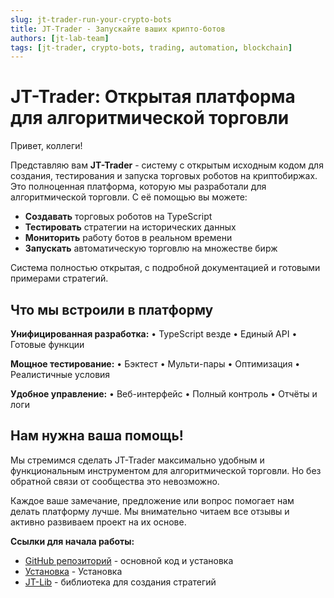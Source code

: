 ```yaml
---
slug: jt-trader-run-your-crypto-bots
title: JT-Trader - Запускайте ваших крипто-ботов
authors: [jt-lab-team]
tags: [jt-trader, crypto-bots, trading, automation, blockchain]
---
```


# JT-Trader: Открытая платформа для алгоритмической торговли

Привет, коллеги!

Представляю вам **JT-Trader** - систему с открытым исходным кодом для создания, тестирования и запуска торговых роботов на криптобиржах. Это полноценная платформа, которую мы разработали для алгоритмической торговли. С её помощью вы можете:
- **Создавать** торговых роботов на TypeScript
- **Тестировать** стратегии на исторических данных
- **Мониторить** работу ботов в реальном времени
- **Запускать** автоматическую торговлю на множестве бирж

Система полностью открытая, с подробной документацией и готовыми примерами стратегий.

## Что мы встроили в платформу

**Унифицированная разработка:**
• TypeScript везде • Единый API • Готовые функции

**Мощное тестирование:**
• Бэктест • Мульти-пары • Оптимизация • Реалистичные условия

**Удобное управление:**
• Веб-интерфейс • Полный контроль • Отчёты и логи


## Нам нужна ваша помощь!

Мы стремимся сделать JT-Trader максимально удобным и функциональным инструментом для алгоритмической торговли. Но без обратной связи от сообщества это невозможно.

Каждое ваше замечание, предложение или вопрос помогает нам делать платформу лучше. Мы внимательно читаем все отзывы и активно развиваем проект на их основе.

**Ссылки для начала работы:**
- [GitHub репозиторий](https://github.com/jt-lab-com/jt-trader) - основной код и установка
- [Установка](https://github.com/jt-lab-com/jt-trader#-installation) - Установка
- [JT-Lib](https://github.com/jt-lab-com/jt-lib) - библиотека для создания стратегий



